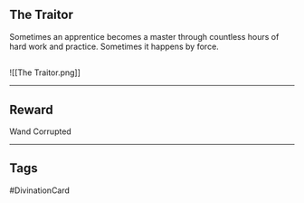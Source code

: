 ## The Traitor
Sometimes an apprentice becomes a master through countless hours of hard work and practice.
Sometimes it happens by force.
## 
![[The Traitor.png]]

---
## Reward
Wand
Corrupted

---
## Tags
#DivinationCard